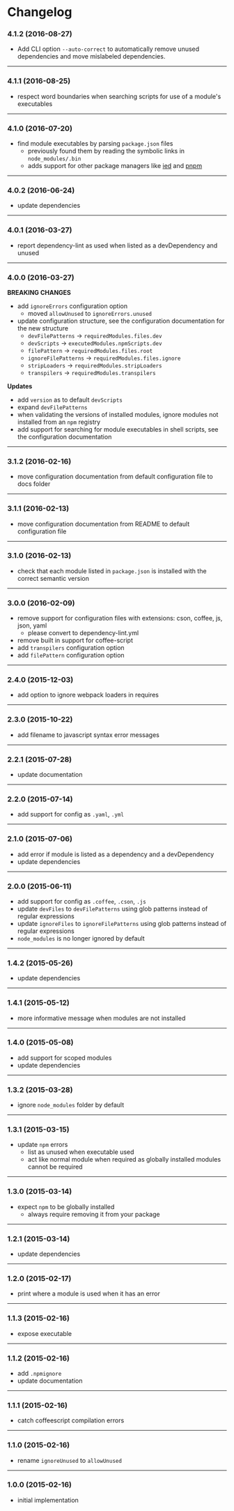 # Changelog

### 4.1.2 (2016-08-27)

* Add CLI option `--auto-correct` to automatically remove unused dependencies and move mislabeled dependencies.

----

### 4.1.1 (2016-08-25)

* respect word boundaries when searching scripts for use of a module's executables

----

### 4.1.0 (2016-07-20)

* find module executables by parsing `package.json` files
  * previously found them by reading the symbolic links in `node_modules/.bin`
  * adds support for other package managers like [ied](https://github.com/alexanderGugel/ied)
    and [pnpm](https://github.com/rstacruz/pnpm)

----

### 4.0.2 (2016-06-24)

* update dependencies

---

### 4.0.1 (2016-03-27)

* report dependency-lint as used when listed as a devDependency and unused

---
### 4.0.0 (2016-03-27)

**BREAKING CHANGES**
* add `ignoreErrors` configuration option
  * moved `allowUnused` to `ignoreErrors.unused`
* update configuration structure, see the configuration documentation for the new structure
  * `devFilePatterns` -> `requiredModules.files.dev`
  * `devScripts` -> `executedModules.npmScripts.dev`
  * `filePattern` -> `requiredModules.files.root`
  * `ignoreFilePatterns` -> `requiredModules.files.ignore`
  * `stripLoaders` -> `requiredModules.stripLoaders`
  * `transpilers` -> `requiredModules.transpilers`

**Updates**
* add `version` as to default `devScripts`
* expand `devFilePatterns`
* when validating the versions of installed modules,
  ignore modules not installed from an `npm` registry
* add support for searching for module executables in shell scripts, see the configuration documentation

---
### 3.1.2 (2016-02-16)

* move configuration documentation from default configuration file to docs folder

---
### 3.1.1 (2016-02-13)

* move configuration documentation from README to default configuration file

---
### 3.1.0 (2016-02-13)

* check that each module listed in `package.json` is installed with the correct semantic version

---
### 3.0.0 (2016-02-09)

* remove support for configuration files with extensions: cson, coffee, js, json, yaml
  * please convert to dependency-lint.yml
* remove built in support for coffee-script
* add `transpilers` configuration option
* add `filePattern` configuration option

----
### 2.4.0 (2015-12-03)

* add option to ignore webpack loaders in requires

---
### 2.3.0 (2015-10-22)

* add filename to javascript syntax error messages

---
### 2.2.1 (2015-07-28)

* update documentation

---
### 2.2.0 (2015-07-14)

* add support for config as ```.yaml```, ```.yml```

---
### 2.1.0 (2015-07-06)

* add error if module is listed as a dependency and a devDependency
* update dependencies

---
### 2.0.0 (2015-06-11)

* add support for config as ```.coffee```, ```.cson```, ```.js```
* update ```devFiles``` to ```devFilePatterns``` using glob patterns instead of regular expressions
* update ```ignoreFiles``` to ```ignoreFilePatterns``` using glob patterns instead of regular expressions
* ```node_modules``` is no longer ignored by default

---
### 1.4.2 (2015-05-26)

* update dependencies

---
### 1.4.1 (2015-05-12)

* more informative message when modules are not installed

---
### 1.4.0 (2015-05-08)

* add support for scoped modules
* update dependencies

---
### 1.3.2 (2015-03-28)

* ignore ```node_modules``` folder by default

---
### 1.3.1 (2015-03-15)

* update ```npm``` errors
  * list as unused when executable used
  * act like normal module when required as globally installed modules cannot be required

---
### 1.3.0 (2015-03-14)

* expect ```npm``` to be globally installed
  * always require removing it from your package

---
### 1.2.1 (2015-03-14)

* update dependencies

---
### 1.2.0 (2015-02-17)

* print where a module is used when it has an error

---
### 1.1.3 (2015-02-16)

* expose executable

---
### 1.1.2 (2015-02-16)

* add ```.npmignore```
* update documentation

---
### 1.1.1 (2015-02-16)

* catch coffeescript compilation errors

---
### 1.1.0 (2015-02-16)

* rename ```ignoreUnused``` to ```allowUnused```

---
### 1.0.0 (2015-02-16)

* initial implementation
